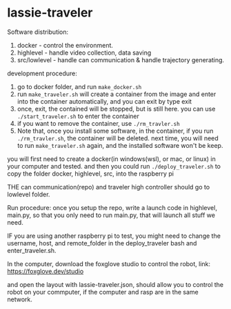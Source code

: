 # lassie-traveler
Software distribution:
1. docker - control the environment. 
2. highlevel - handle video collection, data saving
3. src/lowlevel - handle can communication & handle trajectory generating. 


development procedure:
1. go to docker folder, and run `make_docker.sh`
2. run `make_traveler.sh` will create a container from the image and enter into the container automatically, and you can exit by type exit
3. once, exit, the contained will be stopped, but is still here. you can use `./start_traveler.sh` to enter the container
4. if you want to remove the container, use `./rm_travler.sh`
5. Note that, once you install some software, in the container, if you run `./rm_travler.sh`, the container will be deleted. next time, you will need to run `make_traveler.sh` again, and the installed software won't be keep.

you will first need to create a docker(in windows(wsl), or mac, or linux) in your computer and tested. 
and then you could run `./deploy_traveler.sh` to copy the folder docker, highlevel, src, into the raspberry pi

THE can communication(repo) and traveler high controller should go to lowlevel folder. 


Run procedure: 
once you setup the repo,
write a launch code in highlevel, main.py, so that you only need to run main.py, that will launch all stuff we need. 

IF you are using another raspberry pi to test, you might need to change the username, host, and remote_folder in the deploy_traveler bash and enter_traveler.sh. 

In the computer, download the foxglove studio to control the robot, link: https://foxglove.dev/studio

and open the layout with lassie-traveler.json, should allow you to control the robot on your commputer, if the computer and rasp are in the same network. 